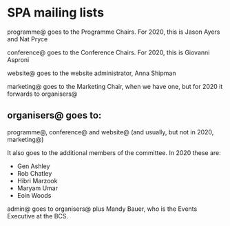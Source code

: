 # SPA mailing lists

programme@ goes to the Programme Chairs. For 2020, this is Jason Ayers and Nat Pryce

conference@ goes to the Conference Chairs. For 2020, this is Giovanni Asproni

website@ goes to the website administrator, Anna Shipman

marketing@ goes to the Marketing Chair, when we have one, but for 2020 it forwards to organisers@

## organisers@ goes to:

programme@, conference@ and website@ (and usually, but not in 2020, marketing@)

It also goes to the additional members of the committee. In 2020 these are:

- Gen Ashley
- Rob Chatley
- Hibri Marzook
- Maryam Umar
- Eoin Woods

admin@ goes to organisers@ plus Mandy Bauer, who is the Events Executive at the BCS.

